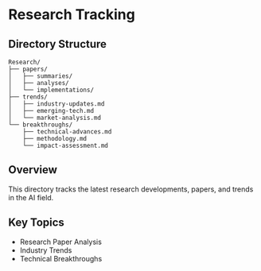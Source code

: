 # Research Tracking

## Directory Structure
```
Research/
├── papers/
│   ├── summaries/
│   ├── analyses/
│   └── implementations/
├── trends/
│   ├── industry-updates.md
│   ├── emerging-tech.md
│   └── market-analysis.md
└── breakthroughs/
    ├── technical-advances.md
    ├── methodology.md
    └── impact-assessment.md
```

## Overview
This directory tracks the latest research developments, papers, and trends in the AI field.

## Key Topics
- Research Paper Analysis
- Industry Trends
- Technical Breakthroughs